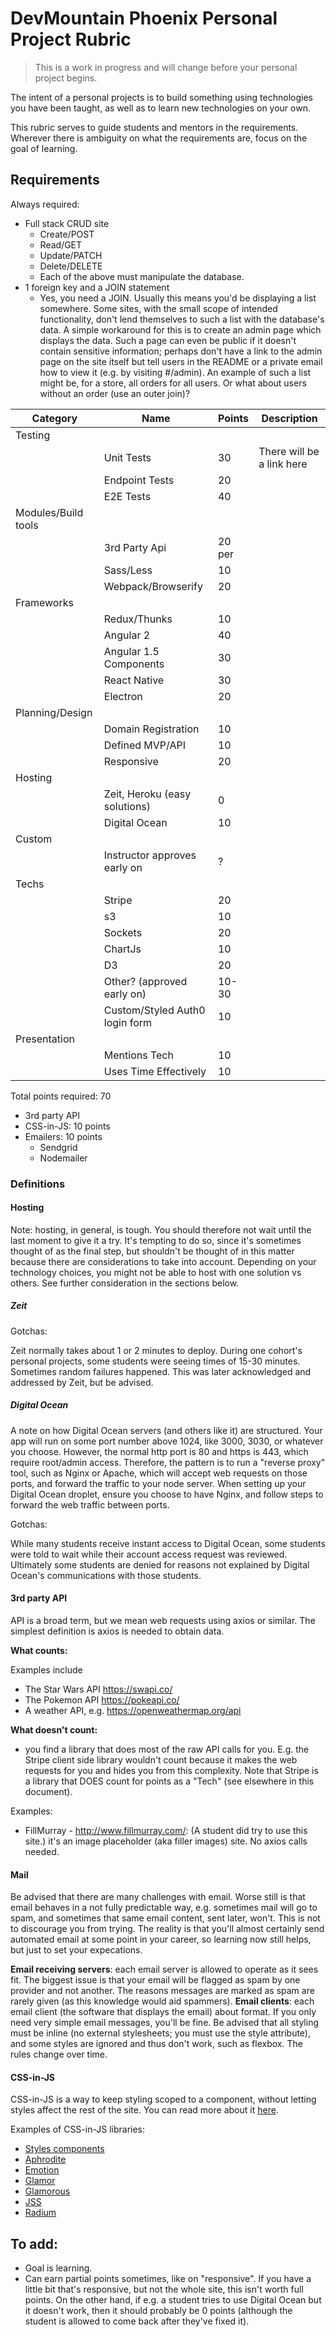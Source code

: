 # DevMountain Phoenix Personal Project Rubric

> This is a work in progress and will change before your personal project begins.

The intent of a personal projects is to build something using technologies you have been taught, as well as to learn new technologies on your own.

This rubric serves to guide students and mentors in the requirements. Wherever there is ambiguity on what the requirements are, focus on the goal of learning.

## Requirements

Always required:

* Full stack CRUD site
    * Create/POST
    * Read/GET
    * Update/PATCH
    * Delete/DELETE
    * Each of the above must manipulate the database.
* 1 foreign key and a JOIN statement
    * Yes, you need a JOIN. Usually this means you'd be displaying a list somewhere. Some sites, with the small scope of intended functionality, don't lend themselves to such a list with the database's data. A simple workaround for this is to create an admin page which displays the data. Such a page can even be public if it doesn't contain sensitive information; perhaps don't have a link to the admin page on the site itself but tell users in the README or a private email how to view it (e.g. by visiting #/admin). An example of such a list might be, for a store, all orders for all users. Or what about users without an order (use an outer join)?

| Category            | Name                           | Points | Description               |
|---------------------|--------------------------------|--------|---------------------------|
| Testing             |                                |        |                           |
|                     | Unit Tests                     | 30     | There will be a link here |
|                     | Endpoint Tests                 | 20     |                           |
|                     | E2E Tests                      | 40     |                           |
| Modules/Build tools |                                |        |                           |
|                     | 3rd Party Api                  | 20 per |                           |
|                     | Sass/Less                      | 10     |                           |
|                     | Webpack/Browserify             | 20     |                           |
| Frameworks          |                                |        |                           |
|                     | Redux/Thunks                   | 10     |                           |
|                     | Angular 2                      | 40     |                           |
|                     | Angular 1.5 Components         | 30     |                           |
|                     | React Native                   | 30     |                           |
|                     | Electron                       | 20     |                           |
| Planning/Design     |                                |        |                           |
|                     | Domain Registration            | 10     |                           |
|                     | Defined MVP/API                | 10     |                           |
|                     | Responsive                     | 20     |                           |
| Hosting             |                                |        |                           |
|                     | Zeit, Heroku (easy solutions)  | 0      |                           |
|                     | Digital Ocean                  | 10     |                           |
| Custom              |                                |        |                           |
|                     | Instructor approves early on   | ?      |                           |
| Techs               |                                |        |                           |
|                     | Stripe                         | 20     |                           |
|                     | s3                             | 10     |                           |
|                     | Sockets                        | 20     |                           |
|                     | ChartJs                        | 10     |                           |
|                     | D3                             | 20     |                           |
|                     | Other? (approved early on)     | 10-30  |                           |
|                     | Custom/Styled Auth0 login form | 10     |                           |
| Presentation        |                                |        |                           |
|                     | Mentions Tech                  | 10     |                           |
|                     | Uses Time Effectively          | 10     |                           |

Total points required: 70

* 3rd party API
* CSS-in-JS: 10 points
* Emailers: 10 points
     * Sendgrid
     * Nodemailer

### Definitions

#### Hosting

Note: hosting, in general, is tough. You should therefore not wait until the last moment to give it a try. It's tempting to do so, since it's sometimes thought of as the final step, but shouldn't be thought of in this matter because there are considerations to take into account. Depending on your technology choices, you might not be able to host with one solution vs others. See further consideration in the sections below.

##### Zeit

Gotchas:

Zeit normally takes about 1 or 2 minutes to deploy. During one cohort's personal projects, some students were seeing times of 15-30 minutes. Sometimes random failures happened. This was later acknowledged and addressed by Zeit, but be advised.

##### Digital Ocean

A note on how Digital Ocean servers (and others like it) are structured. Your app will run on some port number above 1024, like 3000, 3030, or whatever you choose. However, the normal http port is 80 and https is 443, which require root/admin access. Therefore, the pattern is to run a "reverse proxy" tool, such as Nginx or Apache, which will accept web requests on those ports, and forward the traffic to your node server. When setting up your Digital Ocean droplet, ensure you choose to have Nginx, and follow steps to forward the web traffic between ports.

Gotchas:

While many students receive instant access to Digital Ocean, some students were told to wait while their account access request was reviewed. Ultimately some students are denied for reasons not explained by Digital Ocean's communications with those students.

#### 3rd party API

API is a broad term, but we mean web requests using axios or similar. The simplest definition is axios is needed to obtain data.

**What counts:**

Examples include

* The Star Wars API https://swapi.co/
* The Pokemon API https://pokeapi.co/
* A weather API, e.g. https://openweathermap.org/api

**What doesn't count:**

* you find a library that does most of the raw API calls for you. E.g. the Stripe client side library wouldn't count because it makes the web requests for you and hides you from this complexity. Note that Stripe is a library that DOES count for points as a "Tech" (see elsewhere in this document).

Examples:
* FillMurray - http://www.fillmurray.com/: (A student did try to use this site.) it's an image placeholder (aka filler images) site. No axios calls needed.

#### Mail

Be advised that there are many challenges with email. Worse still is that email behaves in a not fully predictable way, e.g. sometimes mail will go to spam, and sometimes that same email content, sent later, won't. This is not to discourage you from trying. The reality is that you'll almost certainly send automated email at some point in your career, so learning now still helps, but just to set your expecations.

**Email receiving servers**: each email server is allowed to operate as it sees fit. The biggest issue is that your email will be flagged as spam by one provider and not another. The reasons messages are marked as spam are rarely given (as this knowledge would aid spammers).
**Email clients**: each email client (the software that displays the email) about format. If you only need very simple email messages, you'll be fine. Be advised that all styling must be inline (no external stylesheets; you must use the style attribute), and some styles are ignored and thus don't work, such as flexbox. The rules change over time.

#### CSS-in-JS

CSS-in-JS is a way to keep styling scoped to a component, without letting styles affect the rest of the site. You can read more about it [here](http://blog.vjeux.com/2014/javascript/react-css-in-js-nationjs.html).

Examples of CSS-in-JS libraries:

* [Styles components](https://github.com/styled-components/styled-components)
* [Aphrodite](https://github.com/Khan/aphrodite)
* [Emotion](https://github.com/emotion-js/emotion)
* [Glamor](https://github.com/threepointone/glamor)
* [Glamorous](https://github.com/paypal/glamorous)
* [JSS](https://github.com/cssinjs/jss)
* [Radium](https://github.com/FormidableLabs/radium)

## To add:
* Goal is learning.
* Can earn partial points sometimes, like on "responsive". If you have a little bit that's responsive, but not the whole site, this isn't worth full points. On the other hand, if e.g. a student tries to use Digital Ocean but it doesn't work, then it should probably be 0 points (although the student is allowed to come back after they've fixed it).